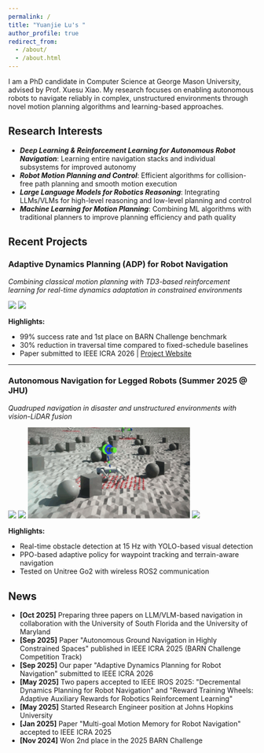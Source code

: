 ```yaml
---
permalink: /
title: "Yuanjie Lu's "
author_profile: true
redirect_from: 
  - /about/
  - /about.html
---
```


I am a PhD candidate in Computer Science at George Mason University, advised by Prof. Xuesu Xiao. My research focuses on enabling autonomous robots to navigate reliably in complex, unstructured environments through novel motion planning algorithms and learning-based approaches.

## Research Interests
  * ***Deep Learning & Reinforcement Learning for Autonomous Robot Navigation***: Learning entire navigation stacks and individual subsystems for improved autonomy
  * ***Robot Motion Planning and Control***: Efficient algorithms for collision-free path planning and smooth motion execution
  * ***Large Language Models for Robotics Reasoning***: Integrating LLMs/VLMs for high-level reasoning and low-level planning and control
  * ***Machine Learning for Motion Planning***: Combining ML algorithms with traditional planners to improve planning efficiency and path quality

## Recent Projects

### Adaptive Dynamics Planning (ADP) for Robot Navigation
*Combining classical motion planning with TD3-based reinforcement learning for real-time dynamics adaptation in constrained environments*

<img src="/images/ICRA2026_1.gif" width="330"> <img src="/images/ICRA2026_0.gif" width="330">


**Highlights:**
- 99% success rate and 1st place on BARN Challenge benchmark
- 30% reduction in traversal time compared to fixed-schedule baselines
- Paper submitted to IEEE ICRA 2026 | [Project Website](link)

---

### Autonomous Navigation for Legged Robots (Summer 2025 @ JHU)
*Quadruped navigation in disaster and unstructured environments with vision-LiDAR fusion*

  <img src="/images/jhu1.gif" width="330">  <img src="/images/jhu4.gif" width="330">
  <img src="/images/jhu3.gif" width="330">  <img src="/images/jhu5.gif" width="330">

**Highlights:**
- Real-time obstacle detection at 15 Hz with YOLO-based visual detection
- PPO-based adaptive policy for waypoint tracking and terrain-aware navigation
- Tested on Unitree Go2 with wireless ROS2 communication

## News

* **[Oct 2025]** Preparing three papers on LLM/VLM-based navigation in collaboration with the University of South Florida and the University of Maryland
* **[Sep 2025]** Paper "Autonomous Ground Navigation in Highly Constrained Spaces" published in IEEE ICRA 2025 (BARN Challenge Competition Track)
* **[Sep 2025]** Our paper "Adaptive Dynamics Planning for Robot Navigation" submitted to IEEE ICRA 2026
* **[May 2025]** Two papers accepted to IEEE IROS 2025: "Decremental Dynamics Planning for Robot Navigation" and "Reward Training Wheels: Adaptive Auxiliary Rewards for Robotics Reinforcement Learning"
* **[May 2025]** Started Research Engineer position at Johns Hopkins University
* **[Jan 2025]** Paper "Multi-goal Motion Memory for Robot Navigation" accepted to IEEE ICRA 2025
* **[Nov 2024]** Won 2nd place in the 2025 BARN Challenge
